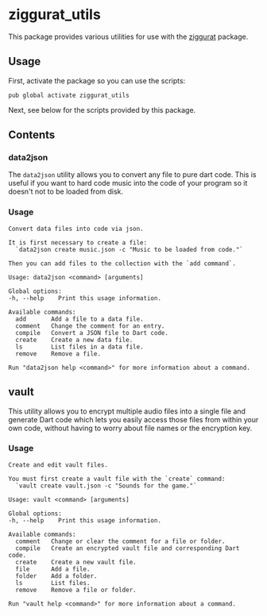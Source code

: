 # ziggurat_utils

This package provides various utilities for use with the [ziggurat]([URL](https://pub.dev/packages/ziggurat)) package.

## Usage

First, activate the package so you can use the scripts:

```shell
pub global activate ziggurat_utils
```

Next, see below for the scripts provided by this package.

## Contents

### data2json

The `data2json` utility allows you to convert any file to pure dart code. This is useful if you want to hard code music into the code of your program so it doesn't not to be loaded from disk.

### Usage

```shell
Convert data files into code via json.

It is first necessary to create a file:
  `data2json create music.json -c "Music to be loaded from code."`

Then you can add files to the collection with the `add command`.

Usage: data2json <command> [arguments]

Global options:
-h, --help    Print this usage information.

Available commands:
  add       Add a file to a data file.
  comment   Change the comment for an entry.
  compile   Convert a JSON file to Dart code.
  create    Create a new data file.
  ls        List files in a data file.
  remove    Remove a file.

Run "data2json help <command>" for more information about a command.
```

## vault

This utility allows you to encrypt multiple audio files into a single file and generate Dart code which lets you easily access those files from within your own code, without having to worry about file names or the encryption key.

### Usage

```shell
Create and edit vault files.

You must first create a vault file with the `create` command:
  `vault create vault.json -c "Sounds for the game."`

Usage: vault <command> [arguments]

Global options:
-h, --help    Print this usage information.

Available commands:
  comment   Change or clear the comment for a file or folder.
  compile   Create an encrypted vault file and corresponding Dart code.
  create    Create a new vault file.
  file      Add a file.
  folder    Add a folder.
  ls        List files.
  remove    Remove a file or folder.

Run "vault help <command>" for more information about a command.
```

